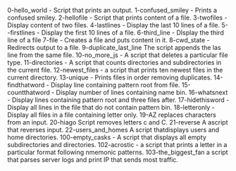 0-hello_world - Script that prints an output. 
1-confused_smiley - Prints a confused smiley. 
2-hellofile - Script that prints content of a file. 
3-twofiles - Display content of two files. 
4-lastlines - Display the last 10 lines of a file. 
5--firstlines - Display the first 10 lines of a file.
6-third_line - DIsplay the third line of a file
7-file - Creates a file and puts content in it. 
8-cwd_state - Redirects output to a file. 
9-duplicate_last_line The script appends the las line from the same file. 
10-no_more_js - A script that deletes a particular file type. 
11-directories - A script that counts directories and subdirectories in the current file. 
12-newest_files - a script that prints ten newest files in the current directory. 
13-unique - Prints files in order removing duplicates.
14-findthatword - Display line containing pattern root from file. 
15-countthatword - Display number of lines containing name bin. 
16-whatsnext - Display lines containing pattern root and three files after.
17-hidethisword - Display all lines in the file that do not contain pattern bin.
18-letteronly - Display all files in a file containing letter only. 
19-AZ replaces characters from an input. 
20-hiago Script removes letters c and C. 
21-reverse A ascript that reverses input. 
22-users_and_homes A script thatdisplays users and home directories. 
100-empty_casks - A script that displays all empty subdirectories and directories. 
102-acrostic - a script that prints a letter in a particular format following nmemonic patterns. 
103-the_biggest_fan a script that parses server logs and print IP that sends most traffic. 

